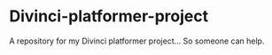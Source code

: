 # Divinci-platformer-project
A repository for my Divinci platformer project... So someone can help.
